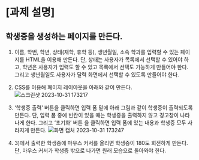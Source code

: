 # [과제 설명]

## 학생증을 생성하는 페이지를 만든다.
1) 이름, 학번, 학년, 상태(재학, 휴학 등), 생년월일, 소속 
학과를 입력할 수 있는 페이지를 HTML을 이용해 만든다.
단, 상태는 사용자가 목록에서 선택할 수 있어야 하고, 학년은 사용자가 입력도 할 수 있고
목록에서 선택도 가능하게 만들어야 한다. 그리고 생년월일도 사용자가 달력 화면에서 선택할 수 있도록 만들어야 한다.

2) CSS를 이용해 페이지 레이아웃을 아래와 같이 만든다.
![스크린샷 2023-10-31 173217](https://github.com/JunHyeong-99/Web-Application-Programming/assets/64734115/c18dae40-df88-4201-a9af-1a66a468386c)
  
3) ‘학생증 출력’ 버튼을 클릭하면 입력 폼 밑에 아래 그림과 같이 학생증이 출력되도록 만든다.
단, 입력 폼 중에 빈칸이 있을 때는 학생증을 출력하지 않고 경고창이 나타나게 한다. 그리고 ‘초기화’ 버튼
을 클릭하면 입력 폼에 있는 내용과 학생증 모두 사라지게 만든다.
![화면 캡처 2023-10-31 173247](https://github.com/JunHyeong-99/Web-Application-Programming/assets/64734115/c4451ee8-9944-40a8-9787-6af5022a8f4b)

4) 3)에서 출력한 학생증에 마우스 커서를 올리면 학생증이 180도 회전하게 만든다. 단, 마우스 커서가 
학생증 밖으로 나가면 원래 모습으로 돌아와야 한다.
